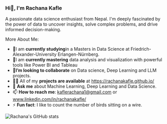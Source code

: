 ### Hi👋, I'm Rachana Kafle
A passionate data science enthusiast from Nepal. I'm deeply fascinated by the power of data to uncover insights, solve complex problems, and drive informed decision-making.

More About Me:

- 🔭I am **currently studying**in a Masters in Data Science at Friedrich-Alexander-University Erlangen-Nürnberg.
- 🌱I am **currently mastering** data analysis and visualization with powerful tools like Power BI and Tableau
- 👯**I’m looking to collaborate** on Data science, Deep Learning and LLM projects.
- 👨‍💻 All of my **projects are available** at https://rachanakafle.github.io/
- 💬 **Ask me** about Machine Learning, Deep Learning and Data Science.
- 📫 **How to reach me**: kaflerachana1@gmail.com or www.linkedin.com/in/rachanakafle/
- ⚡ **Fun fact**: I like to count the number of birds sitting on a wire.
  
![Rachana's GitHub stats](https://github-readme-stats.vercel.app/api?username=rachanakafle&show_icons=true&theme=gruvbox)

